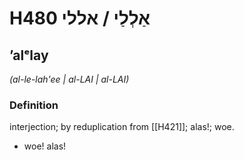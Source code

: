 # H480 אַלְלַי / אללי

## ʼalᵉlay

_(al-le-lah'ee | al-LAI | al-LAI)_

### Definition

interjection; by reduplication from [[H421]]; alas!; woe.

- woe! alas!
